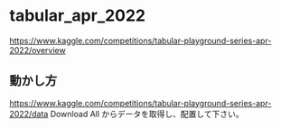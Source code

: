 # tabular_apr_2022
https://www.kaggle.com/competitions/tabular-playground-series-apr-2022/overview


## 動かし方
https://www.kaggle.com/competitions/tabular-playground-series-apr-2022/data
Download All からデータを取得し、配置して下さい。
